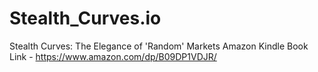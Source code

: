 # Stealth_Curves.io
Stealth Curves: The Elegance of 'Random' Markets
Amazon Kindle Book Link - https://www.amazon.com/dp/B09DP1VDJR/
